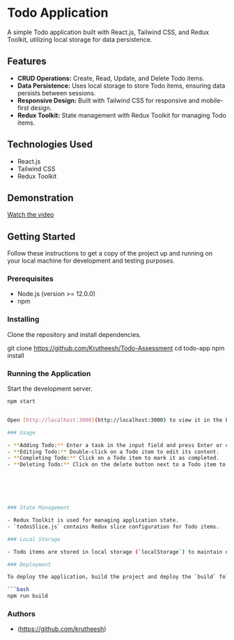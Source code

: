 
# Todo Application

A simple Todo application built with React.js, Tailwind CSS, and Redux Toolkit, utilizing local storage for data persistence.



## Features

- **CRUD Operations:** Create, Read, Update, and Delete Todo items.
- **Data Persistence:** Uses local storage to store Todo items, ensuring data persists between sessions.
- **Responsive Design:** Built with Tailwind CSS for responsive and mobile-first design.
- **Redux Toolkit:** State management with Redux Toolkit for managing Todo items.

## Technologies Used

- React.js
- Tailwind CSS
- Redux Toolkit

## Demonstration

[Watch the video](https://res.cloudinary.com/dnidoasqe/video/upload/f_auto:video,q_auto/v1/assessments/ie8xtv7j7vt5mrdmmlge)

## Getting Started

Follow these instructions to get a copy of the project up and running on your local machine for development and testing purposes.

### Prerequisites

- Node.js (version >= 12.0.0)
- npm 

### Installing

Clone the repository and install dependencies.


git clone https://github.com/Krutheesh/Todo-Assessment
cd todo-app
npm install


### Running the Application

Start the development server.

```bash
npm start


Open [http://localhost:3000](http://localhost:3000) to view it in the browser.

### Usage

- **Adding Todo:** Enter a task in the input field and press Enter or click the Add button.
- **Editing Todo:** Double-click on a Todo item to edit its content.
- **Completing Todo:** Click on a Todo item to mark it as completed.
- **Deleting Todo:** Click on the delete button next to a Todo item to remove it from the list.






### State Management

- Redux Toolkit is used for managing application state.
- `todosSlice.js` contains Redux slice configuration for Todo items.

### Local Storage

- Todo items are stored in local storage (`localStorage`) to maintain data between browser sessions.

### Deployment

To deploy the application, build the project and deploy the `build` folder to your hosting provider.

```bash
npm run build

```

### Authors

- (https://github.com/krutheesh)



